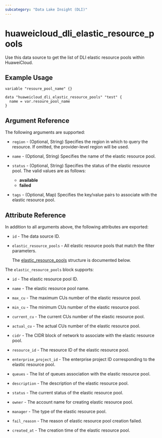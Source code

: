 ```yaml
---
subcategory: "Data Lake Insight (DLI)"
---
```


# huaweicloud_dli_elastic_resource_pools

Use this data source to get the list of DLI elastic resource pools within HuaweiCloud.

## Example Usage

```hcl
variable "resoure_pool_name" {}

data "huaweicloud_dli_elastic_resource_pools" "test" {
  name = var.resoure_pool_name
}
```

## Argument Reference

The following arguments are supported:

* `region` - (Optional, String) Specifies the region in which to query the resource.
  If omitted, the provider-level region will be used.

* `name` - (Optional, String) Specifies the name of the elastic resource pool.

* `status` - (Optional, String) Specifies the status of the elastic resource pool.
  The valid values are as follows:
  + **available**
  + **failed**

* `tags` - (Optional, Map) Specifies the key/value pairs to associate with the elastic resource pool.

## Attribute Reference

In addition to all arguments above, the following attributes are exported:

* `id` - The data source ID.

* `elastic_resource_pools` - All elastic resource pools that match the filter parameters.

  The [elastic_resource_pools](#elastic_resource_pools_struct) structure is documented below.

<a name="elastic_resource_pools_struct"></a>
The `elastic_resource_pools` block supports:

* `id` - The elastic resource pool ID.

* `name` - The elastic resource pool name.

* `max_cu` - The maximum CUs number of the elastic resource pool.

* `min_cu` - The minimum CUs number of the elastic resource pool.

* `current_cu` - The current CUs number of the elastic resource pool.

* `actual_cu` - The actual CUs number of the elastic resource pool.

* `cidr` - The CIDR block of network to associate with the elastic resource pool.

* `resource_id` - The resource ID of the elastic resource pool.

* `enterprise_project_id` - The enterprise project ID corresponding to the elastic resource pool.

* `queues` - The list of queues association with the elastic resource pool.

* `description` - The description of the elastic resource pool.

* `status` - The current status of the elastic resource pool.

* `owner` - The account name for creating elastic resource pool.

* `manager` - The type of the elastic resource pool.

* `fail_reason` - The reason of elastic resource pool creation failed.

* `created_at` - The creation time of the elastic resource pool.
